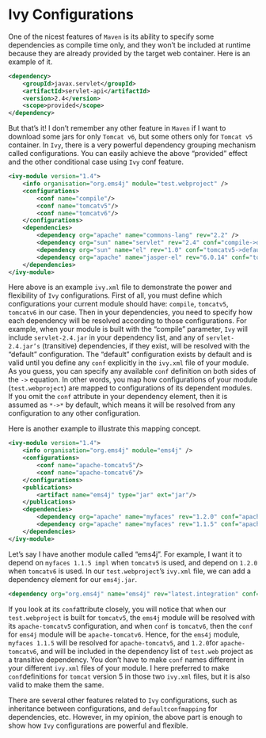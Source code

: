 # Ivy Configurations
One of the nicest features of `Maven` is its ability to specify some dependencies as compile time only, and they won’t be 
included at runtime because they are already provided by the target web container. Here is an example of it.
```xml
<dependency>
    <groupId>javax.servlet</groupId>
    <artifactId>servlet-api</artifactId>
    <version>2.4</version>
    <scope>provided</scope>
</dependency>
```
But that’s it! I don’t remember any other feature in `Maven` if I want to download some jars for only `Tomcat v6`, but 
some others only for `Tomcat v5` container. In `Ivy`, there is a very powerful dependency grouping mechanism called 
configurations. You can easily achieve the above “provided” effect and the other conditional case using `Ivy` conf feature.
```xml
<ivy-module version="1.4">
    <info organisation="org.ems4j" module="test.webproject" />
    <configurations>
        <conf name="compile"/>
        <conf name="tomcatv5"/>
        <conf name="tomcatv6"/>
    </configurations>
    <dependencies>
        <dependency org="apache" name="commons-lang" rev="2.2" />
        <dependency org="sun" name="servlet" rev="2.4" conf="compile->default"/>
        <dependency org="sun" name="el" rev="1.0" conf="tomcatv5->default"/>
        <dependency org="apache" name="jasper-el" rev="6.0.14" conf="tomcatv6->default"/>
    </dependencies>
</ivy-module>
```
Here above is an example `ivy.xml` file to demonstrate the power and flexibility of `Ivy` configurations. First of all, 
you must define which configurations your current module should have: `compile`, `tomcatv5`, `tomcatv6` in our case. Then 
in your dependencies, you need to specify how each dependency will be resolved according to those configurations. For 
example, when your module is built with the “compile” parameter, `Ivy` will include `servlet-2.4.jar` in your dependency 
list, and any of `servlet-2.4.jar’s` (transitive) dependencies, if they exist, will be resolved with the “default” 
configuration. The “default” configuration exists by default and is valid until you define any `conf` explicitly in the 
`ivy.xml` file of your module. As you guess, you can specify any available `conf` definition on both sides of the `->` 
equation. In other words, you map how configurations of your module (`test.webproject`) are mapped to configurations of 
its dependent modules. If you omit the `conf` attribute in your dependency element, then it is assumed as `*->*` by 
default, which means it will be resolved from any configuration to any other configuration.

Here is another example to illustrate this mapping concept. 

```xml
<ivy-module version="1.4">
    <info organisation="org.ems4j" module="ems4j" />
    <configurations>
        <conf name="apache-tomcatv5"/>
        <conf name="apache-tomcatv6"/>
    </configurations>
    <publications>
        <artifact name="ems4j" type="jar" ext="jar"/>
    </publications>
    <dependencies>
        <dependency org="apache" name="myfaces" rev="1.2.0" conf="apache-tomcatv6->default"/>
        <dependency org="apache" name="myfaces" rev="1.1.5" conf="apache-tomcatv5->default"/>
    </dependencies>
</ivy-module>
```

Let’s say I have another module called “ems4j”. For example, I want it to depend on `myfaces 1.1.5 impl` when `tomcatv5` 
is used, and depend on `1.2.0` when `tomcatv6` is used. In our `test.webproject`’s `ivy.xml` file, we can add a dependency 
element for our `ems4j.jar`. 

```xml
<dependency org="org.ems4j" name="ems4j" rev="latest.integration" conf="tomcatv5->apache-tomcatv5;tomcatv6->apache-tomcatv6"/>
```

If you look at its `conf`attribute closely, you will notice that when our `test.webproject` is built for `tomcatv5`, the 
`ems4j` module will be resolved with its `apache-tomcatv5` configuration, and when `conf` is `tomcatv6`, then the `conf` 
for `ems4j` module will be `apache-tomcatv6`. Hence, for the `ems4j` module, `myfaces 1.1.5` will be resolved for 
`apache-tomcatv5`, and `1.2.0`for `apache-tomcatv6`, and will be included in the dependency list of `test.web` project as 
a transitive dependency. You don’t have to make `conf` names different in your different `ivy.xml` files of your module. 
I here preferred to make `conf`definitions for `tomcat` version 5 in those two `ivy.xml` files, but it is also valid to 
make them the same.

There are several other features related to `Ivy` configurations, such as inheritance between configurations, and 
`defaultconfmapping` for dependencies, etc. However, in my opinion, the above part is enough to show how `Ivy` 
configurations are powerful and flexible.
